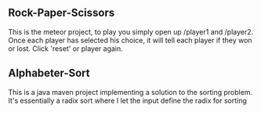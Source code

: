 ## Rock-Paper-Scissors
This is the meteor project, to play you simply open up /player1 and /player2.
Once each player has selected his choice, it will tell each player if they won or lost.
Click 'reset' or player again.

## Alphabeter-Sort
This is a java maven project implementing a solution to the sorting problem.
It's essentially a radix sort where I let the input define the radix for sorting
